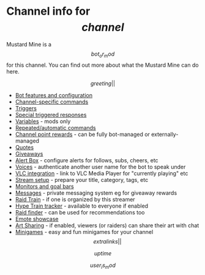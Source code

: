 # Channel info for $$channel$$

Mustard Mine is a $$bot_or_mod$$ for this channel. You can find out more about what
the Mustard Mine can do here.

$$greeting||$$

<!-- TODO: Separate out things only mods can do from things all users can do? -->

* [Bot features and configuration](features)
* [Channel-specific commands](commands)
* [Triggers](triggers)
* [Special triggered responses](specials)
* [Variables](variables) - mods only
* [Repeated/automatic commands](repeats)
* [Channel point rewards](pointsrewards) - can be fully bot-managed or externally-managed
* [Quotes](quotes)
* [Giveaways](giveaway)
* [Alert Box](alertbox) - configure alerts for follows, subs, cheers, etc
* [Voices](voices) - authenticate another user name for the bot to speak under
* [VLC integration](vlc) - link to VLC Media Player for "currently playing" etc
* [Stream setup](streamsetup) - prepare your title, category, tags, etc
* [Monitors and goal bars](monitors)
* [Messages](messages) - private messaging system eg for giveaway rewards
* [Raid Train](raidtrain) - if one is organized by this streamer
* [Hype Train tracker](/hypetrain?for=$$channel$$) - available to everyone if enabled
* [Raid finder](/raidfinder?for=$$channel$$) - can be used for recommendations too
* [Emote showcase](/emotes?broadcaster=$$channel$$)
* [Art Sharing](share) - if enabled, viewers (or raiders) can share their art with chat
* [Minigames](minigames) - easy and fun minigames for your channel
$$extralinks||$$

$$uptime$$

$$user_is_mod$$

